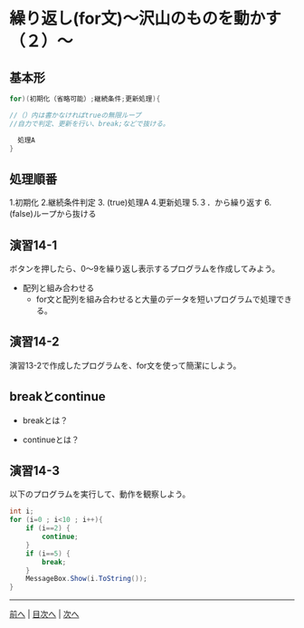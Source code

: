 # 繰り返し(for文)～沢山のものを動かす（２）～

## 基本形

```cs
for)(初期化（省略可能）;継続条件;更新処理){

//（）内は書かなければtrueの無限ループ
//自力で判定、更新を行い、break;などで抜ける。

  処理A
}

```

## 処理順番
1.初期化
2.継続条件判定
3. (true)処理A
4.更新処理
5.３．から繰り返す
6.(false)ループから抜ける

## 演習14-1
ボタンを押したら、0～9を繰り返し表示するプログラムを作成してみよう。

- 配列と組み合わせる
  - for文と配列を組み合わせると大量のデータを短いプログラムで処理できる。

## 演習14-2
演習13-2で作成したプログラムを、for文を使って簡潔にしよう。

## breakとcontinue
- breakとは？

- continueとは？

## 演習14-3
以下のプログラムを実行して、動作を観察しよう。

```cs
int i;
for (i=0 ; i<10 ; i++){
    if (i==2) {
        continue;
    }
    if (i==5) {
        break;
    }
    MessageBox.Show(i.ToString());
}
```

---

[前へ](13.md) | [目次へ](README.md#%E7%9B%AE%E6%AC%A1) | [次へ](15.md)
